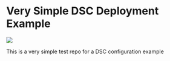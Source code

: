 # Very Simple DSC Deployment Example

<a href="https://portal.azure.com/#create/Microsoft.Template/uri/https%3A%2F%2Fraw.githubusercontent.com%2Fmgreenegit%2FConfigurationTestExample%2Fmaster%2Fazuredeploy.json" target="_blank">
    <img src="http://azuredeploy.net/deploybutton.png"/>
</a>

This is a very simple test repo for a DSC configuration example